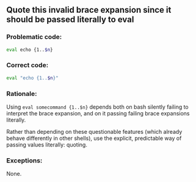 ## Quote this invalid brace expansion since it should be passed literally to eval

### Problematic code:

```sh
eval echo {1..$n}
```

### Correct code:

```sh
eval "echo {1..$n}"
```
### Rationale:

Using `eval somecommand {1..$n}` depends both on bash silently failing to interpret the brace expansion, and on it passing failing brace expansions literally. 

Rather than depending on these questionable features (which already behave differently in other shells), use the explicit, predictable way of passing values literally: quoting.

### Exceptions:

None. 